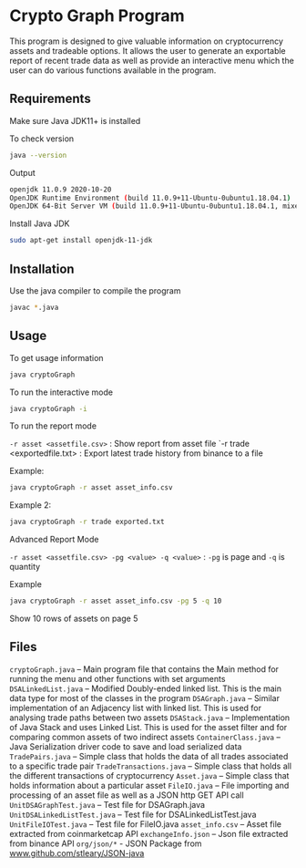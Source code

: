 # Crypto Graph Program

This program is designed to give valuable information on cryptocurrency assets and tradeable options. It allows the user to generate an exportable report of recent trade data as well as provide an interactive menu which the user can do various functions available in the program.

## Requirements

Make sure Java JDK11+ is installed

To check version
```bash
java --version
```
Output

```bash
openjdk 11.0.9 2020-10-20
OpenJDK Runtime Environment (build 11.0.9+11-Ubuntu-0ubuntu1.18.04.1)
OpenJDK 64-Bit Server VM (build 11.0.9+11-Ubuntu-0ubuntu1.18.04.1, mixed mode, sharing)

```

Install Java JDK

```bash
sudo apt-get install openjdk-11-jdk
```

## Installation

Use the java compiler to compile the program

```bash
javac *.java
```

## Usage

To get usage information

```bash
java cryptoGraph
```

To run the interactive mode

```bash
java cryptoGraph -i
```

To run the report mode

`-r asset <assetfile.csv>` : Show report from asset file
`-r trade <exportedfile.txt> : Export latest trade history from binance to a file

Example:
```bash
java cryptoGraph -r asset asset_info.csv
```

Example 2:
```bash
java cryptoGraph -r trade exported.txt
```

Advanced Report Mode

`-r asset <assetfile.csv> -pg <value> -q <value>` : `-pg` is page and `-q` is quantity

Example
```bash
java cryptoGraph -r asset asset_info.csv -pg 5 -q 10
```
Show 10 rows of assets on page 5

## Files
`cryptoGraph.java` – Main program file that contains the Main method for running the menu and other functions with set arguments
`DSALinkedList.java` – Modified Doubly-ended linked list. This is the main data type for most of the classes in the program
`DSAGraph.java` – Similar implementation of an Adjacency list with linked list. This is used for analysing trade paths between two assets
`DSAStack.java` – Implementation of Java Stack and uses Linked List. This is used for the asset filter and for comparing common assets of two indirect assets
`ContainerClass.java` – Java Serialization driver code to save and load serialized data
`TradePairs.java` – Simple class that holds the data of all trades associated to a specific trade pair 
`TradeTransactions.java` – Simple class that holds all the different transactions of cryptocurrency
`Asset.java` – Simple class that holds information about a particular asset
`FileIO.java` – File importing and processing of an asset file as well as a JSON http GET API call
`UnitDSAGraphTest.java` – Test file for DSAGraph.java
`UnitDSALinkedListTest.java` – Test file for DSALinkedListTest.java
`UnitFileIOTest.java` – Test file for FileIO.java
`asset_info.csv` – Asset file extracted from coinmarketcap API
`exchangeInfo.json` – Json file extracted from binance API
`org/json/*` - JSON Package from www.github.com/stleary/JSON-java
